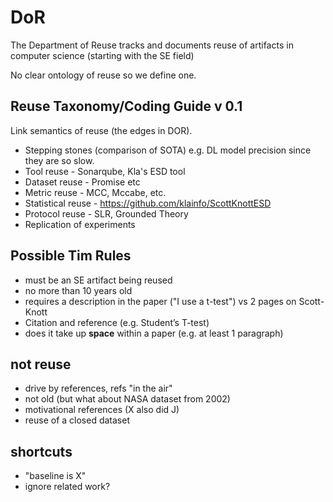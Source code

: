 # DoR
The Department of Reuse tracks and documents reuse of artifacts in computer science (starting with the SE field)

No clear ontology of reuse so we define one.

## Reuse Taxonomy/Coding Guide v 0.1
Link semantics of reuse (the edges in DOR). 
* Stepping stones (comparison of SOTA) e.g. DL model precision since they are so slow.
* Tool reuse - Sonarqube, Kla's ESD tool
* Dataset reuse - Promise etc
* Metric reuse - MCC, Mccabe, etc.
* Statistical reuse - https://github.com/klainfo/ScottKnottESD 
* Protocol reuse - SLR, Grounded Theory
* Replication of experiments

## Possible Tim Rules
- must be an SE artifact being reused
- no more than 10 years old
- requires a description in the paper ("I use a t-test") vs 2 pages on Scott-Knott
- Citation and reference (e.g. Student’s T-test)
- does it take up **space** within a paper (e.g. at least 1 paragraph)

## not reuse
- drive by references, refs "in the air"
- not old (but what about NASA dataset from 2002)
- motivational references (X also did J)
- reuse of a closed dataset

## shortcuts
- "baseline is X"
- ignore related work? 
